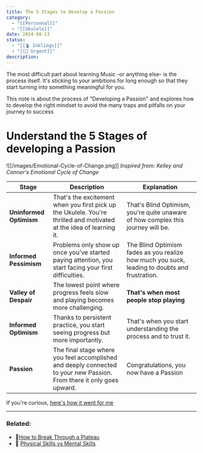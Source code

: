 ```yaml
---
title: The 5 Stages to Develop a Passion
category:
  - "[[Personnal]]"
  - "[[Ukulele]]"
date: 2024-08-13
status:
  - "[[🪴 Inklings]]"
  - "[[🚧 Urgent]]"
description: 
---
```



The most difficult part about learning Music -or anything else- is the process itself. It's sticking to your ambitions for long enough so that they start turning into something meaningful for you.


This note is about the process of "Developing a Passion" and explores how to develop the right mindset to avoid the many traps and pitfalls on your journey to success


# Understand the 5 Stages of developing a Passion

![[/images/Emotional-Cycle-of-Change.png]]
*Inspired from: Kelley and Conner's Emotional Cycle of Change* 


| Stage                   | Description                                                                                                           | Explanation                                                                                   |
| ----------------------- | --------------------------------------------------------------------------------------------------------------------- | --------------------------------------------------------------------------------------------- |
| **Uninformed Optimism** | That's the excitement when you first pick up the Ukulele. You're thrilled and motivated at the idea of learning it.   | That's Blind Optimism, you're quite unaware of how complex this journey will be.              |
| **Informed Pessimism**  | Problems only show up once you've started paying attention, you start facing your first difficulties.                 | The Blind Optimism fades as you realize how much you suck, leading to doubts and frustration. |
| **Valley of Despair**   | The lowest point where progress feels slow and playing becomes more challenging.                                      | **That's when most people stop playing**                                                      |
| **Informed Optimism**   | Thanks to persistent practice, you start seeing progress but more importantly.                                        | That's when you start understanding the process and to trust it.                              |
| **Passion**             | The final stage where you feel accomplished and deeply connected to your new Passion. From there it only goes upward. | Congratulations, you now have a Passion                                                       |


If you're curious, [here's how it went for me](/notes/despairtopassion)


--- 
### Related:
- 📝[How to Break Through a Plateau](plateau)
- 📝 [Physical Skills vs Mental Skills](/notes/physical-vs-mental)